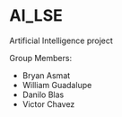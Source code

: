 # AI_LSE
Artificial Intelligence project

Group Members: 

- Bryan Asmat 
- William Guadalupe
- Danilo Blas
- Victor Chavez 
